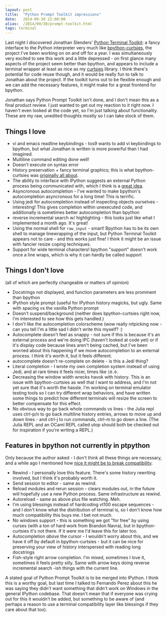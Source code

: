```yaml
---
layout: post
title:  "Python Prompt Toolkit impressions"
date:   2014-09-30 22:00:00
alias:  /2014/09/30/prompt-toolkit.html
tags: terminal
---
```


Last night I discovered Jonathan Slenders' [Python Terminal Toolkit](https://github.com/jonathanslenders/python-prompt-toolkit): a fancy interface to
the Python interpreter very much like
[bpython-curtsies](http://ballingt.com/2013/12/21/bpython-curtsies.html), the project I've
been working on on and off for a year. I was simultaneously very excited to 
see this work and a little depressed - on first glance many aspects
of the project seem better than bpython, and appears to include a terminal
wrapper at least as nice as my [curtsies](https://github.com/thomasballinger/curtsies)
library. I think there's potential for code
reuse though, and it would be really fun to talk to Jonathan about the project.
If the toolkit turns out to be flexible enough and we can add the necessary
features, it might make for a great frontend for bpython.

Jonathan says Python Prompt Toolkit isn't done, and I don't mean this
as a final product review. I just wanted to get out my reaction to it right
now. I haven't even looked at the code yet, so I'm just talking about functionality.
These are my raw, unedited thoughts mostly so I can take stock of them.

Things I love
-------------

* vi and emacs readline keybindings - 
  tos9 wants to add vi keybindings to bpython, but what Jonathan is written
  is more powerful than I had imagined.
* Multiline command editing done well!
* Doesn't execute on syntax error
* History preservation + fancy terminal graphics; this is what bpython-curtsies
  was [originally all about](https://github.com/thomasballinger/scottwasright).
* The ability to interface with IPython suggests an external Python process
  being communicated with, which I think is a [great
  idea](https://github.com/bpython/bpython/issues/353).
* Asyncronous autocompletion - I've wanted to make bpython's
  autocompletion asyncronous for a long time! This is terrific.
* Using jedi for autocompletion instead of inspecting objects ourselves -
  interesting! This gives completion within unexecuted code, and additionally
  is sometimes better autocompletion than bpython
* reverse incremental search w/ highlighting - this looks just like what
  I implemented a month ago. It's great!
* Using the normal shell for `raw_input` - smart! Bpython has to be its
  own shell to manage linewrapping of the input, but Python Terminal Toolkit
  appears not to care - and this works just fine! I think it might be an issue
  with fancier resize coping techniques.
* Support for wide terminal characters! bpython "support" doesn't work once a
  line wraps, which is why it can hardly be called support


Things I don't love
-------------------

(all of which are perfectly changeable or matters of opinion)

* Docstrings not displayed, and function parameters are less prominent than bpython
* IPython style prompt (useful for IPython history magicks, but ugly. Same
  with spacing vs the vanilla Python prompt
* Doesn't suspend/background (neither does bpython-curtsies right now, I'm interested
  to see how this gets handled.)
* I don't like the autocompletion colorscheme (wow really nitpicking now - can
  you tell I'm a little sad I didn't write this myself? :)
* Autocomplete doesn't feel as snappy - not sure if this is because it's
  an external process and we're doing IPC (haven't looked at code yet)
  or if it's display code because lines aren't being cached,
  but I've been worried about this happening if we move autocompletion
  to an external process. I think it's worth it, but it feels different.
* autocomplete doesn't re-complete on delete - is this a Jedi thing?
* Literal completion - I wrote my own completion system instead of using
  Jedi, and at rare times it feels nicer, times like `10.0.`
* Decreasing the window width wrecks havok with history.
  This is an issue with bpython-curtsies as well that I want to address, and I'm not yet
  sure that it's worth the hassle. I'm working on terminal emulator testing
  tools so I can try different wrap behaviors, and have written some things to
  predict how different terminals will resize the screen to better compensate
  for this effect.
* No obvious way to go back whole commands vs lines - the Julia repl
  uses ctrl-p/n to go back multiline history entries, arrows to move up and
  down lines - and ctrl-j to run commands, ctrl-m to go down a line.
  (The Julia REPL and an OCaml REPL called utop should both be
  checked out for inspiration if you're writing a REPL.)

Features in bpython not currently in ptpython
---------------------------------------------

Only because the author asked - I don't think all these things are
necessary, and a while ago I mentioned how [nice it might be to break
compatibility](http://ballingt.com/2013/12/21/bpython-curtsies.html).

* Rewind - I personally love this feature. There's some history rewriting
  involved, but I think it's probably worth it.
* Send session to editor - same as rewind.
* Reload modules and rerun session - clears modules out, in the future will
  hopefully use a new Python process. Same infrastructure as rewind.
* Autoreload - same as above plus file watching. Meh.
* I'm using blessings instead of hardcoding vt100 escape sequences - and I
  don't know what the distribution of terminal is, so I don't know how
  much compatibility this buys me. I bet not much.
* No windows support - this is something we got "for free" by using curses
  (with a ton of hard work from Brandon Navra), but in bpython-curtsies
  it's not there. If it were me I'd leave this for later too.
* Autocompletion *above* the cursor - I wouldn't worry about this, and we
  have it off by default in bpython-curtsies - but it can be nice for
  preserving your view of history interspersed with reading long docstrings
* Fish-style right arrow completion. I'm mixed, sometimes I love it, sometimes
  it feels pretty silly. Same with arrow keys doing reverse incremental
  search -ish things with the current line.

A stated goal of Python Prompt Toolkit is to be merged into IPython. I think
this is a worthy goal, but last time I talked to Fernando Perez about this he
was saying they didn't want something that didn't work on Windows in the
general IPython codebase. That doesn't mean that if everyone was crying out
for this it wouldn't be added, but something to be aware of (and perhaps a
reason to use a terminal compatibility layer like blessings if they care about
that too).
